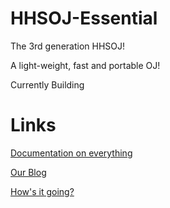 # HHSOJ-Essential
The 3rd generation HHSOJ!

A light-weight, fast and portable OJ!

Currently Building

# Links
[Documentation on everything](https://xgn.gitbook.io/hhsoj-essential-doc/)

[Our Blog](https://blog.hellholestudios.top/)

[How's it going?](https://betaoj.hellholestudios.top/HellOJ)
